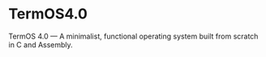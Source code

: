 # TermOS4.0
TermOS 4.0 — A minimalist, functional operating system built from scratch in C and Assembly.
